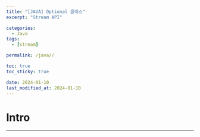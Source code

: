 ```yaml
---
title: "[JAVA] Optional 클래스"
excerpt: "Stream API"

categories:
  - Java
tags:
  - [stream]

permalink: /java//

toc: true
toc_sticky: true

date: 2024-01-10
last_modified_at: 2024-01-10
---
```

# Intro


---

